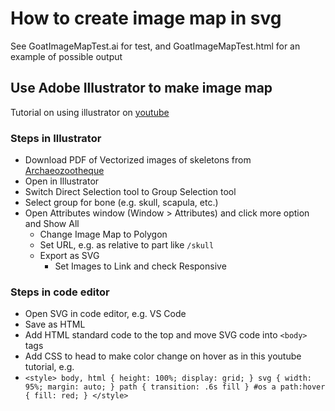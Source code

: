 # How to create image map in svg

See GoatImageMapTest.ai for test, and GoatImageMapTest.html for an example of possible output

## Use Adobe Illustrator to make image map

Tutorial on using illustrator on [youtube](https://www.youtube.com/watch?v=bnsx1IZKk34) 

### Steps in Illustrator
 - Download PDF of Vectorized images of skeletons from [Archaeozootheque](https://www.archeozoo.org/archeozootheque/index/category/132-mammiferes_langen_mammals_lang_langes_mamiferos_lang_)
 - Open in Illustrator 
 - Switch Direct Selection tool to Group Selection tool
 - Select group for bone (e.g. skull, scapula, etc.)
 - Open Attributes window (Window > Attributes) and click more option and Show All
   - Change Image Map to Polygon
   - Set URL, e.g. as relative to part like `/skull`
   - Export as SVG
      - Set Images to Link and check Responsive
  
### Steps in code editor
 - Open SVG in code editor, e.g. VS Code
 - Save as HTML
 - Add HTML standard code to the top and move SVG code into `<body>` tags
 - Add CSS to head to make color change on hover as in this youtube tutorial, e.g. 
 - `<style>
        body, html {
            height: 100%;
            display: grid;
        }
        svg {
            width: 95%;
            margin: auto;
        }
        path {
            transition: .6s fill
        }
        #os a path:hover {
            fill: red;
        }
    </style>`